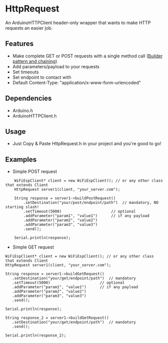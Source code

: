 # HttpRequest

An ArduinoHTTPClient header-only wrapper that wants to make HTTP requests an easier job.

## Features
- Make complete GET or POST requests with a single method call ([Builder pattern and chaining](https://en.wikipedia.org/wiki/Builder_pattern))
- Add parameters/payload to your requests
- Set timeouts
- Set endpoint to contact with
- Default Content-Type: "application/x-www-form-urlencoded"


## Dependencies
- Arduino.h
- ArduinoHTTPClient.h

## Usage
- Just Copy & Paste HttpRequest.h in your project and you're good to go!

## Examples

- Simple POST request

```
    WiFiEspClient* client = new WiFiEspClient(); // or any other class that extends Client
    HttpRequest server1(client, "your_server.com");
    
    String response = server1->buildPostRequest()
        .setDestination("your/post/endpoint/path")  // mandatory, NO starting slash!
        .setTimeout(5000)                      // optional
        .addParameter("param1", "value1")      // if any payload
        .addParameter("param2", "value2")
        .addParameter("param3", "value3")
        .send();

    Serial.println(response);
``` 
- Simple GET request
```
WiFiEspClient* client = new WiFiEspClient(); // or any other class that extends Client
HttpRequest server1(client, "your_server.com");
    
String response = server1->buildGetRequest()
   .setDestination("your/get/endpoint/path")  // mandatory
   .setTimeout(5000)                      // optional
   .addParameter("param1", "value1")      // if any payload
   .addParameter("param2", "value2")
   .addParameter("param3", "value3")
   .send();
        
Serial.println(response);
    
String response_2 = server1->buildGetRequest()
   .setDestination("your/get/endpoint/path")  // mandatory
   .send();
        
Serial.println(response_2);
```
